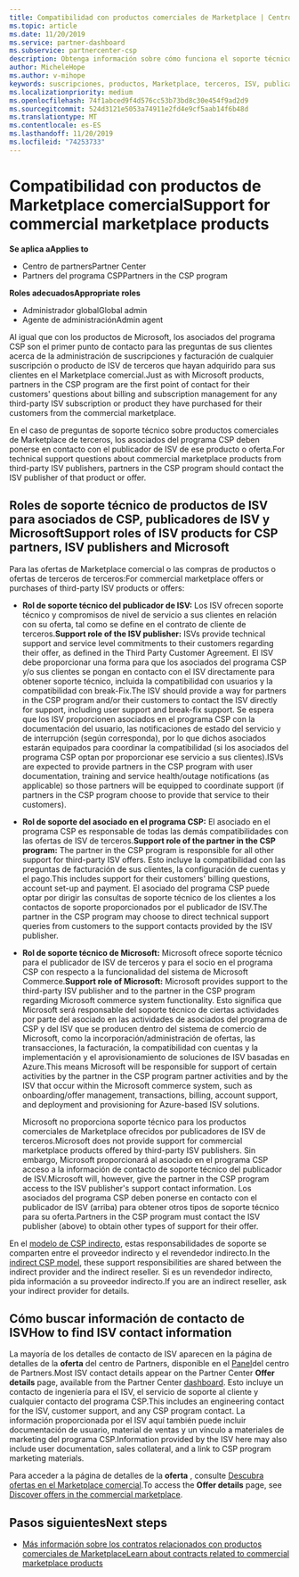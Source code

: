 ```yaml
---
title: Compatibilidad con productos comerciales de Marketplace | Centro de Partners
ms.topic: article
ms.date: 11/20/2019
ms.service: partner-dashboard
ms.subservice: partnercenter-csp
description: Obtenga información sobre cómo funciona el soporte técnico para los productos o las suscripciones de ISV de terceros compradas por los asociados en el Marketplace comercial en el programa CSP.
author: MicheleHope
ms.author: v-mihope
keywords: suscripciones, productos, Marketplace, terceros, ISV, publicador, soporte técnico, CSP
ms.localizationpriority: medium
ms.openlocfilehash: 74f1abced9f4d576cc53b73bd8c30e454f9ad2d9
ms.sourcegitcommit: 524d3121e5053a74911e2fd4e9cf5aab14f6b48d
ms.translationtype: MT
ms.contentlocale: es-ES
ms.lasthandoff: 11/20/2019
ms.locfileid: "74253733"
---
```

# <a name="support-for-commercial-marketplace-products"></a><span data-ttu-id="055b5-104">Compatibilidad con productos de Marketplace comercial</span><span class="sxs-lookup"><span data-stu-id="055b5-104">Support for commercial marketplace products</span></span>

<span data-ttu-id="055b5-105">**Se aplica a**</span><span class="sxs-lookup"><span data-stu-id="055b5-105">**Applies to**</span></span>

- <span data-ttu-id="055b5-106">Centro de partners</span><span class="sxs-lookup"><span data-stu-id="055b5-106">Partner Center</span></span>
- <span data-ttu-id="055b5-107">Partners del programa CSP</span><span class="sxs-lookup"><span data-stu-id="055b5-107">Partners in the CSP program</span></span>

<span data-ttu-id="055b5-108">**Roles adecuados**</span><span class="sxs-lookup"><span data-stu-id="055b5-108">**Appropriate roles**</span></span>

- <span data-ttu-id="055b5-109">Administrador global</span><span class="sxs-lookup"><span data-stu-id="055b5-109">Global admin</span></span>
- <span data-ttu-id="055b5-110">Agente de administración</span><span class="sxs-lookup"><span data-stu-id="055b5-110">Admin agent</span></span>

<span data-ttu-id="055b5-111">Al igual que con los productos de Microsoft, los asociados del programa CSP son el primer punto de contacto para las preguntas de sus clientes acerca de la administración de suscripciones y facturación de cualquier suscripción o producto de ISV de terceros que hayan adquirido para sus clientes en el Marketplace comercial.</span><span class="sxs-lookup"><span data-stu-id="055b5-111">Just as with Microsoft products, partners in the CSP program are the first point of contact for their customers' questions about billing and subscription management for any third-party ISV subscription or product they have purchased for their customers from the commercial marketplace.</span></span>

<span data-ttu-id="055b5-112">En el caso de preguntas de soporte técnico sobre productos comerciales de Marketplace de terceros, los asociados del programa CSP deben ponerse en contacto con el publicador de ISV de ese producto o oferta.</span><span class="sxs-lookup"><span data-stu-id="055b5-112">For technical support questions about commercial marketplace products from third-party ISV publishers, partners in the CSP program should contact the ISV publisher of that product or offer.</span></span>

## <a name="support-roles-of-isv-products-for-csp-partners-isv-publishers-and-microsoft"></a><span data-ttu-id="055b5-113">Roles de soporte técnico de productos de ISV para asociados de CSP, publicadores de ISV y Microsoft</span><span class="sxs-lookup"><span data-stu-id="055b5-113">Support roles of ISV products for CSP partners, ISV publishers and Microsoft</span></span>

<span data-ttu-id="055b5-114">Para las ofertas de Marketplace comercial o las compras de productos o ofertas de terceros de terceros:</span><span class="sxs-lookup"><span data-stu-id="055b5-114">For commercial marketplace offers or purchases of third-party ISV products or offers:</span></span>

- <span data-ttu-id="055b5-115">**Rol de soporte técnico del publicador de ISV:** Los ISV ofrecen soporte técnico y compromisos de nivel de servicio a sus clientes en relación con su oferta, tal como se define en el contrato de cliente de terceros.</span><span class="sxs-lookup"><span data-stu-id="055b5-115">**Support role of the ISV publisher:** ISVs provide technical support and service level commitments to their customers regarding their offer, as defined in the Third Party Customer Agreement.</span></span> <span data-ttu-id="055b5-116">El ISV debe proporcionar una forma para que los asociados del programa CSP y/o sus clientes se pongan en contacto con el ISV directamente para obtener soporte técnico, incluida la compatibilidad con usuarios y la compatibilidad con break-Fix.</span><span class="sxs-lookup"><span data-stu-id="055b5-116">The ISV should provide a way for partners in the CSP program and/or their customers to contact the ISV directly for support, including user support and break-fix support.</span></span> <span data-ttu-id="055b5-117">Se espera que los ISV proporcionen asociados en el programa CSP con la documentación del usuario, las notificaciones de estado del servicio y de interrupción (según corresponda), por lo que dichos asociados estarán equipados para coordinar la compatibilidad (si los asociados del programa CSP optan por proporcionar ese servicio a sus clientes).</span><span class="sxs-lookup"><span data-stu-id="055b5-117">ISVs are expected to provide partners in the CSP program with user documentation, training and service health/outage notifications (as applicable) so those partners will be equipped to coordinate support (if partners in the CSP program choose to provide that service to their customers).</span></span>

- <span data-ttu-id="055b5-118">**Rol de soporte del asociado en el programa CSP:** El asociado en el programa CSP es responsable de todas las demás compatibilidades con las ofertas de ISV de terceros.</span><span class="sxs-lookup"><span data-stu-id="055b5-118">**Support role of the partner in the CSP program:** The partner in the CSP program is responsible for all other support for third-party ISV offers.</span></span> <span data-ttu-id="055b5-119">Esto incluye la compatibilidad con las preguntas de facturación de sus clientes, la configuración de cuentas y el pago.</span><span class="sxs-lookup"><span data-stu-id="055b5-119">This includes support for their customers' billing questions, account set-up and payment.</span></span> <span data-ttu-id="055b5-120">El asociado del programa CSP puede optar por dirigir las consultas de soporte técnico de los clientes a los contactos de soporte proporcionados por el publicador de ISV.</span><span class="sxs-lookup"><span data-stu-id="055b5-120">The partner in the CSP program may choose to direct technical support queries from customers to the support contacts provided by the ISV publisher.</span></span>

- <span data-ttu-id="055b5-121">**Rol de soporte técnico de Microsoft:** Microsoft ofrece soporte técnico para el publicador de ISV de terceros y para el socio en el programa CSP con respecto a la funcionalidad del sistema de Microsoft Commerce.</span><span class="sxs-lookup"><span data-stu-id="055b5-121">**Support role of Microsoft:** Microsoft provides support to the third-party ISV publisher and to the partner in the CSP program regarding Microsoft commerce system functionality.</span></span> <span data-ttu-id="055b5-122">Esto significa que Microsoft será responsable del soporte técnico de ciertas actividades por parte del asociado en las actividades de asociados del programa de CSP y del ISV que se producen dentro del sistema de comercio de Microsoft, como la incorporación/administración de ofertas, las transacciones, la facturación, la compatibilidad con cuentas y la implementación y el aprovisionamiento de soluciones de ISV basadas en Azure.</span><span class="sxs-lookup"><span data-stu-id="055b5-122">This means Microsoft will be responsible for support of certain activities by the partner in the CSP program partner activities and by the ISV that occur within the Microsoft commerce system, such as onboarding/offer management, transactions, billing, account support, and deployment and provisioning for Azure-based ISV solutions.</span></span>

    <span data-ttu-id="055b5-123">Microsoft no proporciona soporte técnico para los productos comerciales de Marketplace ofrecidos por publicadores de ISV de terceros.</span><span class="sxs-lookup"><span data-stu-id="055b5-123">Microsoft does not provide support for commercial marketplace products offered by third-party ISV publishers.</span></span> <span data-ttu-id="055b5-124">Sin embargo, Microsoft proporcionará al asociado en el programa CSP acceso a la información de contacto de soporte técnico del publicador de ISV.</span><span class="sxs-lookup"><span data-stu-id="055b5-124">Microsoft will, however, give the partner in the  CSP program access to the ISV publisher's support contact information.</span></span> <span data-ttu-id="055b5-125">Los asociados del programa CSP deben ponerse en contacto con el publicador de ISV (arriba) para obtener otros tipos de soporte técnico para su oferta.</span><span class="sxs-lookup"><span data-stu-id="055b5-125">Partners in the CSP program must contact the ISV publisher (above) to obtain other types of support for their offer.</span></span>

<span data-ttu-id="055b5-126">En el [modelo de CSP indirecto](csp-overview.md#indirect-model), estas responsabilidades de soporte se comparten entre el proveedor indirecto y el revendedor indirecto.</span><span class="sxs-lookup"><span data-stu-id="055b5-126">In the [indirect CSP model](csp-overview.md#indirect-model), these support responsibilities are shared between the indirect provider and the indirect reseller.</span></span> <span data-ttu-id="055b5-127">Si es un revendedor indirecto, pida información a su proveedor indirecto.</span><span class="sxs-lookup"><span data-stu-id="055b5-127">If you are an indirect reseller, ask your indirect provider for details.</span></span>

## <a name="how-to-find-isv-contact-information"></a><span data-ttu-id="055b5-128">Cómo buscar información de contacto de ISV</span><span class="sxs-lookup"><span data-stu-id="055b5-128">How to find ISV contact information</span></span>

<span data-ttu-id="055b5-129">La mayoría de los detalles de contacto de ISV aparecen en la página de detalles de la **oferta** del centro de Partners, disponible en el [Panel](https://partner.microsoft.com/dashboard)del centro de Partners.</span><span class="sxs-lookup"><span data-stu-id="055b5-129">Most ISV contact details appear on the Partner Center **Offer details** page, available from the Partner Center [dashboard](https://partner.microsoft.com/dashboard).</span></span> <span data-ttu-id="055b5-130">Esto incluye un contacto de ingeniería para el ISV, el servicio de soporte al cliente y cualquier contacto del programa CSP.</span><span class="sxs-lookup"><span data-stu-id="055b5-130">This includes an engineering contact for the ISV, customer support, and any CSP program contact.</span></span> <span data-ttu-id="055b5-131">La información proporcionada por el ISV aquí también puede incluir documentación de usuario, material de ventas y un vínculo a materiales de marketing del programa CSP.</span><span class="sxs-lookup"><span data-stu-id="055b5-131">Information provided by the ISV here may also include user documentation, sales collateral, and a link to CSP program marketing materials.</span></span>

<span data-ttu-id="055b5-132">Para acceder a la página de detalles de la **oferta** , consulte [Descubra ofertas en el Marketplace comercial](csp-commercial-marketplace-discover.md#view-marketplace-offers-in-partner-center).</span><span class="sxs-lookup"><span data-stu-id="055b5-132">To access the **Offer details** page, see [Discover offers in the commercial marketplace](csp-commercial-marketplace-discover.md#view-marketplace-offers-in-partner-center).</span></span>

## <a name="next-steps"></a><span data-ttu-id="055b5-133">Pasos siguientes</span><span class="sxs-lookup"><span data-stu-id="055b5-133">Next steps</span></span>

- [<span data-ttu-id="055b5-134">Más información sobre los contratos relacionados con productos comerciales de Marketplace</span><span class="sxs-lookup"><span data-stu-id="055b5-134">Learn about contracts related to commercial marketplace products</span></span>](csp-commercial-marketplace-contracting.md)
